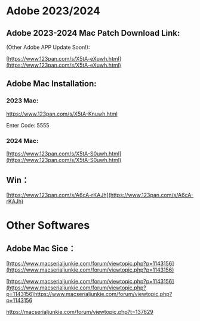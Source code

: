 # Adobe 2023/2024 

## Adobe 2023-2024 Mac Patch Download Link:

(Other Adobe APP Update Soon!):

[https://www.123pan.com/s/X5tA-eXuwh.html](https://www.123pan.com/s/X5tA-eXuwh.html)

## Adobe Mac Installation:


### 2023 Mac:

https://www.123pan.com/s/X5tA-Knuwh.html

Enter Code: 5555

### 2024 Mac:

[https://www.123pan.com/s/X5tA-S0uwh.html](https://www.123pan.com/s/X5tA-S0uwh.html)

## Win：
[https://www.123pan.com/s/A6cA-rKAJh](https://www.123pan.com/s/A6cA-rKAJh)

# Other Softwares

## Adobe Mac Sice：
[https://www.macserialjunkie.com/forum/viewtopic.php?p=1143156](https://www.macserialjunkie.com/forum/viewtopic.php?p=1143156)

[https://www.macserialjunkie.com/forum/viewtopic.php?p=1143156](https://www.macserialjunkie.com/forum/viewtopic.php?p=1143156)https://www.macserialjunkie.com/forum/viewtopic.php?p=1143156





https://macserialjunkie.com/forum/viewtopic.php?t=137629

